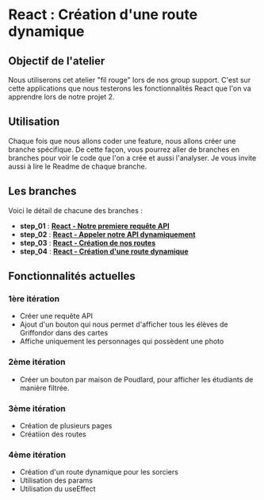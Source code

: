 # React : Création d'une route dynamique

## Objectif de l'atelier
Nous utiliserons cet atelier "fil rouge" lors de nos group support. C'est sur cette applications que nous testerons les fonctionnalités React que l'on va apprendre lors de notre projet 2.

## Utilisation
Chaque fois que nous allons coder une feature, nous allons créer une branche spécifique.
De cette façon, vous pourrez aller de branches en branches pour voir le code que l'on a crée et aussi l'analyser.
Je vous invite aussi à lire le Readme de chaque branche.

## Les branches
Voici le détail de chacune des branches :
- **step_01** : [**React - Notre premiere requête API**](https://github.com/kpeset/hp-support-for-react/tree/step_01)
- **step_02** : [**React - Appeler notre API dynamiquement**](https://github.com/kpeset/hp-support-for-react/tree/step_02)
- **step_03** : [**React - Création de nos routes**](https://github.com/kpeset/hp-support-for-react/tree/step_03)
- **step_04** : [**React - Création d'une route dynamique**](https://github.com/kpeset/hp-support-for-react/tree/step_04)

## Fonctionnalités actuelles
### 1ère itération
- Créer une requête API
- Ajout d'un bouton qui nous permet d'afficher tous les élèves de Griffondor dans des cartes
- Affiche uniquement les personnages qui possèdent une photo

### 2ème itération
- Créer un bouton par maison de Poudlard, pour afficher les étudiants de manière filtrée.

### 3ème itération
- Création de plusieurs pages
- Créatiion des routes

### 4ème itération
- Création d'un route dynamique pour les sorciers
- Utilisation des params
- Utilisation du useEffect
